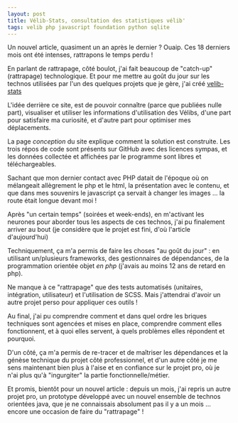 ```yaml
---
layout: post
title: Vélib-Stats, consultation des statistiques vélib'
tags: velib php javascript foundation python sqlite
---
```


Un nouvel article, quasiment un an après le dernier ? Ouaip. Ces 18 derniers mois ont été intenses, rattrapons le temps perdu !

En parlant de rattrapage, côté boulot, j'ai fait beaucoup de "catch-up" (rattrapage) technologique. Et pour me mettre au goût du jour sur les technos utilisées par l'un des quelques projets que je gère, j'ai créé [velib-stats](https://nipil.org/velib-stats/)

L'idée derrière ce site, est de pouvoir connaître (parce que publiées nulle part), visualiser et utiliser les informations d'utilisation des Vélibs, d'une part pour satisfaire ma curiosité, et d'autre part pour optimiser mes déplacements.

La page *conception* du site explique comment la solution est construite. Les trois répos de code sont présents sur GitHub avec des licences sympas, et les données collectée et affichées par le programme sont libres et téléchargeables.

Sachant que mon dernier contact avec PHP datait de l'époque où on mélangeait allègrement le php et le html, la présentation avec le contenu, et que dans mes souvenirs le javascript ça servait à changer les images ... la route était longue devant moi !

Après "un certain temps" (soirées et week-ends), en m'activant les neurones pour aborder tous les aspects de ces technos, j'ai pu finalement arriver au bout (je considère que le projet est fini, d'où l'article d'aujourd'hui)

Techniquement, ça m'a permis de faire les choses "au goût du jour" : en utilisant un/plusieurs frameworks, des gestionnaires de dépendances, de la programmation orientée objet *en php* (j'avais au moins 12 ans de retard en php).

Ne manque à ce "rattrapage" que des tests automatisés (unitaires, intégration, utilisateur) et l'utilisation de SCSS. Mais j'attendrai d'avoir un autre projet perso pour appliquer ces outils !

Au final, j'ai pu comprendre comment et dans quel ordre les briques techniques sont agencées et mises en place, comprendre comment elles fonctionnent, et à quoi elles servent, à quels problèmes elles répondent et pourquoi.

D'un côté, ça m'a permis de re-tracer et de maîtriser les dépendances et la génèse technique du projet côté professionnel, et d'un autre côté je me sens maintenant bien plus à l'aise et en confiance sur le projet pro, où je n'ai plus qu'à "ingurgiter" la partie fonctionnelle/métier.

Et promis, bientôt pour un nouvel article : depuis un mois, j'ai repris un autre projet pro, un prototype développé avec un nouvel ensemble de technos orientées java, que je ne connaissais absolument pas il y a un mois ... encore une occasion de faire du "rattrapage" !
